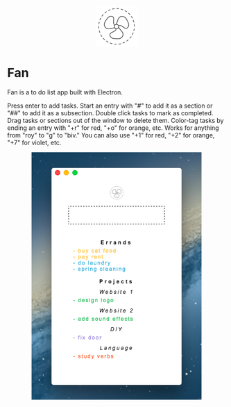 <p align="center">
<img src="/img/fan.png_96x96.png">
</p>

# Fan

Fan is a to do list app built with Electron. 

Press enter to add tasks. Start an entry with "#" to add it as a section or "##" to add it as a subsection. Double click tasks to mark as completed. Drag tasks or sections out of the window to delete them. Color-tag tasks by ending an entry with "+r" for red, "+o" for orange, etc. Works for anything from "roy" to "g" to "biv." You can also use "+1" for red, "+2" for orange, "+7" for violet, etc. 

<p align="center">
<img src="/img/fan_screenshot.png">
</p>